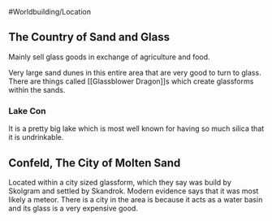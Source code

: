 #Worldbuilding/Location 

## The Country of Sand and Glass 

Mainly sell glass goods in exchange of agriculture and food. 

Very large sand dunes in this entire area that are very good to turn to glass. There are things called [[Glassblower Dragon]]s which create glassforms within the sands. 

### Lake Con 

It is a pretty big lake which is most well known for having so much silica that it is undrinkable. 


## Confeld, The City of Molten Sand 

Located within a city sized glassform, which they say was build by Skolgram and settled by Skandrok. Modern evidence says that it was most likely a meteor. There is a city in the area is because it acts as a water basin and its glass is a very expensive good. 